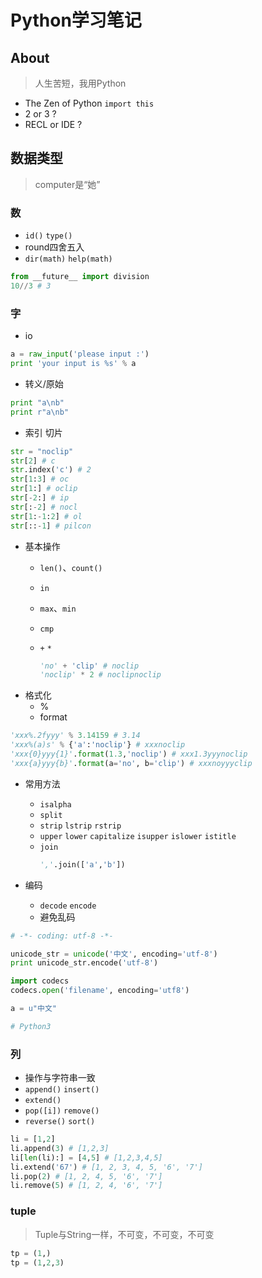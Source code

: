 # Python学习笔记

## About
> 人生苦短，我用Python
- The Zen of Python `import this`
- 2 or 3 ?
- RECL or IDE ?

## 数据类型
> computer是“她”
### 数
- `id()` `type()`
- round四舍五入
- `dir(math)` `help(math)`
``` python
from __future__ import division
10//3 # 3
```

### 字
- io
``` py
a = raw_input('please input :')
print 'your input is %s' % a
```
- 转义/原始
``` py
print "a\nb"
print r"a\nb"
```
- 索引 切片
``` py
str = "noclip"
str[2] # c
str.index('c') # 2
str[1:3] # oc
str[1:] # oclip
str[-2:] # ip
str[:-2] # nocl
str[1:-1:2] # ol
str[::-1] # pilcon
```
- 基本操作
    * `len()`、`count()`
    * `in`
    * `max`、`min`
    * `cmp`
    * `+` `*`
    
        ``` py
        'no' + 'clip' # noclip
        'noclip' * 2 # noclipnoclip
        ```
- 格式化
    * %
    * format
``` py
'xxx%.2fyyy' % 3.14159 # 3.14
'xxx%(a)s' % {'a':'noclip'} # xxxnoclip
'xxx{0}yyy{1}'.format(1.3,'noclip') # xxx1.3yyynoclip
'xxx{a}yyy{b}'.format(a='no', b='clip') # xxxnoyyyclip
```

- 常用方法
    * `isalpha`
    * `split`
    * `strip` `lstrip` `rstrip`
    * `upper` `lower` `capitalize` `isupper` `islower` `istitle`
    * `join`
        ``` py
        ','.join(['a','b'])
        ```

- 编码
    * `decode` `encode`
    * 避免乱码
``` py
# -*- coding: utf-8 -*-

unicode_str = unicode('中文', encoding='utf-8')
print unicode_str.encode('utf-8')

import codecs
codecs.open('filename', encoding='utf8')

a = u"中文"

# Python3
```

### 列
- 操作与字符串一致
- `append()` `insert()`
- `extend()`
- `pop([i])` `remove()`
- `reverse()` `sort()`
``` py
li = [1,2]
li.append(3) # [1,2,3]
li[len(li):] = [4,5] # [1,2,3,4,5]
li.extend('67') # [1, 2, 3, 4, 5, '6', '7']
li.pop(2) # [1, 2, 4, 5, '6', '7']
li.remove(5) # [1, 2, 4, '6', '7']
```

### tuple
> Tuple与String一样，不可变，不可变，不可变
``` py
tp = (1,)
tp = (1,2,3)
```